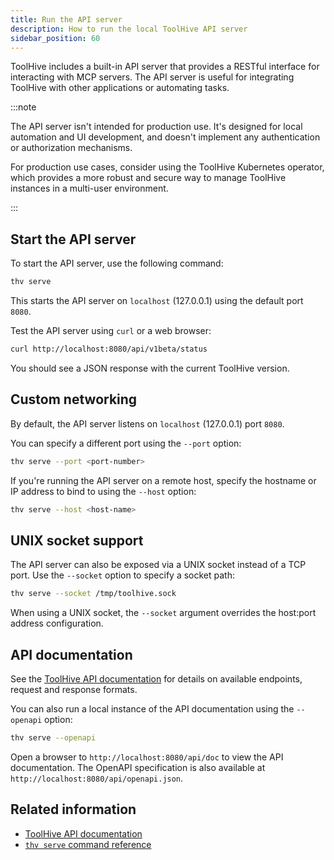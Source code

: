 ```yaml
---
title: Run the API server
description: How to run the local ToolHive API server
sidebar_position: 60
---
```


ToolHive includes a built-in API server that provides a RESTful interface for
interacting with MCP servers. The API server is useful for integrating ToolHive
with other applications or automating tasks.

:::note

The API server isn't intended for production use. It's designed for local
automation and UI development, and doesn't implement any authentication or
authorization mechanisms.

For production use cases, consider using the ToolHive Kubernetes operator, which
provides a more robust and secure way to manage ToolHive instances in a
multi-user environment.

:::

## Start the API server

To start the API server, use the following command:

```bash
thv serve
```

This starts the API server on `localhost` (127.0.0.1) using the default port
`8080`.

Test the API server using `curl` or a web browser:

```bash
curl http://localhost:8080/api/v1beta/status
```

You should see a JSON response with the current ToolHive version.

## Custom networking

By default, the API server listens on `localhost` (127.0.0.1) port `8080`.

You can specify a different port using the `--port` option:

```bash
thv serve --port <port-number>
```

If you're running the API server on a remote host, specify the hostname or IP
address to bind to using the `--host` option:

```bash
thv serve --host <host-name>
```

## UNIX socket support

The API server can also be exposed via a UNIX socket instead of a TCP port. Use
the `--socket` option to specify a socket path:

```bash
thv serve --socket /tmp/toolhive.sock
```

When using a UNIX socket, the `--socket` argument overrides the host:port
address configuration.

## API documentation

See the [ToolHive API documentation](../reference/api.mdx) for details on
available endpoints, request and response formats.

You can also run a local instance of the API documentation using the `--openapi`
option:

```bash
thv serve --openapi
```

Open a browser to `http://localhost:8080/api/doc` to view the API documentation.
The OpenAPI specification is also available at
`http://localhost:8080/api/openapi.json`.

## Related information

- [ToolHive API documentation](../reference/api.mdx)
- [`thv serve` command reference](../reference/cli/thv_serve.md)
